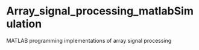 # Array_signal_processing_matlabSimulation
MATLAB programming implementations of array signal processing
